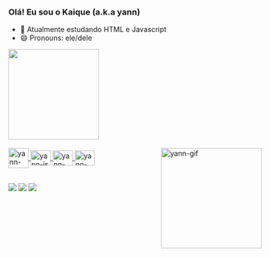 ### Olá! Eu sou o Kaique (a.k.a yann)

- 🌱 Atualmente estudando HTML e Javascript
- 😄 Pronouns: ele/dele

<div>
  <a href="https://github.com/yannn-dev">
  <img height= "180em" src="https://github-readme-stats.vercel.app/api?username=yannn-dev&show_icons=true&theme=dracula&include_all_commits=true&count_private=true"/>
</div>

<div style="display: inline_block"><br>
  <img align="center" alt="yann-arduino" heigth="30" width="40" src="https://cdn.jsdelivr.net/gh/devicons/devicon/icons/arduino/arduino-original.svg"/>
  <img align="center" alt="yann-js" height="30" width="40" src="https://cdn.jsdelivr.net/gh/devicons/devicon/icons/javascript/javascript-original.svg"/>
  <img align="center" alt="yann-html" height="30" width="40" src="https://cdn.jsdelivr.net/gh/devicons/devicon/icons/html5/html5-original.svg"/>
  <img align="center" alt="yann-css" height="30" width="40" src="https://cdn.jsdelivr.net/gh/devicons/devicon/icons/css3/css3-original.svg"/>
  <img align="right" height="200" alt="yann-gif" src="https://cdn.discordapp.com/attachments/811289796836065300/1151914958431457310/ezgif.com-gif-maker.gif">
</div>

##

<div>
  <a href="https://www.instagram.com/kako_rabesco" target="_blank"><img src="https://img.shields.io/badge/Instagram-E4405F?style=for-the-badge&logo=instagram&logoColor=white target="_blank"></a>
  <a href="https://twitter.com/yann16418633" target="_blank"><img src="https://img.shields.io/badge/Twitter-1DA1F2?style=for-the-badge&logo=twitter&logoColor=white target="_blank"></a>
  <a href="https://www.twitch.tv/yannickgd0205" target="_blank"><img src="https://img.shields.io/badge/Twitch-9146FF?style=for-the-badge&logo=twitch&logoColor=white target="_blank"></a> 
</div>
